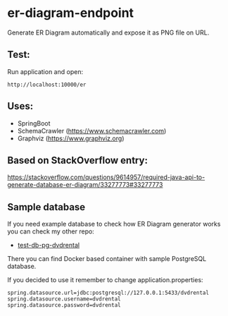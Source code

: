 # er-diagram-endpoint
Generate ER Diagram automatically and expose it as PNG file on URL.

## Test:
Run application and open:
```
http://localhost:10000/er
```

## Uses:
- SpringBoot
- SchemaCrawler (https://www.schemacrawler.com)
- Graphviz (https://www.graphviz.org)


## Based on StackOverflow entry: 
https://stackoverflow.com/questions/9614957/required-java-api-to-generate-database-er-diagram/33277773#33277773


## Sample database
If you need example database to check how ER Diagram generator works you can check my other repo:
- [test-db-pg-dvdrental](https://github.com/kedziorski/test-db-pg-dvdrental)

There you can find Docker based container with sample PostgreSQL database. 

If you decided to use it remember to change application.properties:
```
spring.datasource.url=jdbc:postgresql://127.0.0.1:5433/dvdrental
spring.datasource.username=dvdrental
spring.datasource.password=dvdrental
```